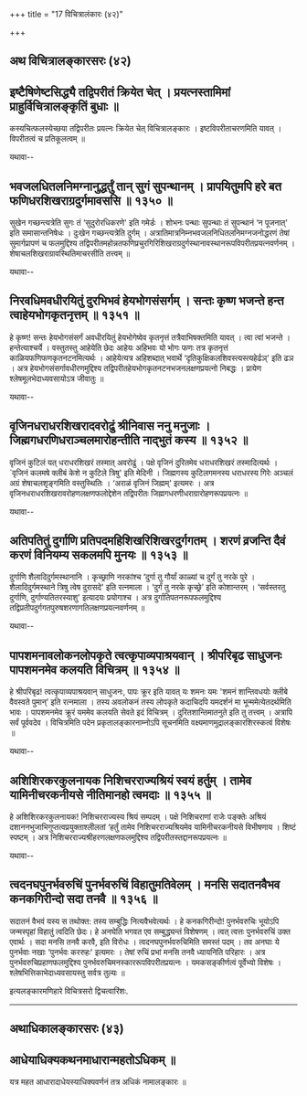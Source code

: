 +++
title = "17 विचित्रालंकारः (४२)"

+++


## अथ विचित्रालङ्कारसरः (४२)



## इष्टैषिणेष्टसिद्ध्यै तद्विपरीतं क्रियेत चेत् । प्रयत्नस्तामिमां प्राहुर्विचित्रालङ्कृतिं बुधाः ॥

कस्यचित्फलस्येच्छया तद्विपरीतः प्रयत्नः क्रियेत चेत् विचित्रालङ्कारः ।
इष्टविपरीताचरणमिति यावत् । विपरीतत्वं च प्रतिकूलत्वम् ॥

यथावा--



## भवजलधितलनिमग्नानुद्धर्तुं तान् सुगं सुपन्थानम् । प्रापयितुमपि हरे बत फणिधरशिखराग्रदुर्गमावससि ॥ १३५० ॥

सुखेन गच्छन्त्यत्रेति सुगः तं ‘सुदुरोरधिकरणे' इति गमेर्डः । शोभनः
पन्थाः सुपन्थाः तं सुपन्थानं ‘न पूजनात्' इति समासान्तनिषेधः । दुःखेन
गच्छन्त्यत्रेति दुर्गम् । अत्रातिमात्रनिम्नभवजलनिधितलनिमग्नजनोद्धरणं
तेषां सुमार्गप्रापणं च फलमुद्दिश्य
तद्विपरीतमहोन्नतफणिप्रचुरगिरिशिखराग्रदुर्गस्थानावस्थानरूपविपरीतप्रयत्नवर्णनम्
। शेषाचलशिखराग्रावस्थितिमाचरसीति तत्त्वम् ॥

यथावा--



## निरवधिमवधीरयितुं दुरभिभवं हेयभोगसंसर्गम् । सन्तः कृष्ण भजन्ते हन्त त्वाहेयभोगकृतनृत्तम् ॥ १३५१ ॥

हे कृष्ण! सन्तः हेयभोगसंसर्गं अवधीरयितुं हेयभोगेष्वेव कृतनृत्तं
तत्रैवाभिषक्तमिति यावत् । त्वा त्वां भजन्ते । हन्तेत्याश्चर्ये ।
वस्तुतस्तु आहेयेति छेदः आहेयः अहिभवः यो भोगः फणः तत्र कृतनृत्तं
काळियफणिफणकृतनटनमित्यर्थः । आहेयेत्यत्र अहिशब्दात् भवार्थे
‘दृतिकुक्षिकलशिवस्त्यस्त्यहेर्ढञ्' इति ढञ । अत्र
हेयभोगसंसर्गावधीरणमुद्दिश्य तद्विपरीतहेयभोगकृतनटनभजनलक्षणप्रयत्नो
निबद्धः । प्रायेण श्लेषमूलभेदाध्यवसायोऽत्र जीवातुः ॥

यथावा--



## वृजिनधराधरशिखरादवरोढुं श्रीनिवास ननु मनुजाः । जिह्मगधरणिधराञ्चलमारोहन्तीति नाद्भुतं कस्य ॥ १३५२ ॥

वृजिनं कुटिलं यत् धराधरशिखरं तस्मात् अवरोढुं । पक्षे वृजिनं दुरितमेव
धराधरशिखरं तस्मादित्यर्थः । \`वृजिनं कलमषे क्लीबं केशे न कुटिले त्रिषु'
इति मेदिनी । जिह्मगस्य कुटिलगमनस्य धराधरस्य गिरेः अञ्चलं अग्रं
शेषाचलशृङ्गमिति वस्तुस्थितिः । ‘अराळं वृजिनं जिह्मम्' इत्यमरः । अत्र
वृजिनधराधरशिखरावरोहणलक्षणफलोद्देशेन तद्विपरीतः
जिह्मगधरणीधराग्रारोहणरूपप्रयत्नः ॥

यथावा--



## अतिपतितुं दुर्गाणि प्रतिपदमहिशिखरिशिखरदुर्गगतम् । शरणं व्रजन्ति दैवं करणं विनियम्य सकलमपि मुनयः ॥ १३५३ ॥

दुर्गाणि शैलादिदुर्गमस्थानानि । कृच्छ्राणि नरकांश्च ‘दुर्गा तु गौर्यां
काळ्यां च दुर्गं तु नरके पुरे । शैलादिदुर्गमस्थाने त्रिषु त्वेष दुरासदे'
इति रत्नमाला । ‘दुर्गं तु नरके कृच्छ्रे’ इति कोशान्तरम् । ‘सर्वस्तरतु
दुर्गाणि, दुर्गाण्यतितरस्याशु' इत्यादयः प्रयोगाश्च । अत्र
दुर्गातिपतनरूपफलमुद्दिश्य
तद्विप्रतीपदुर्गगतपुरुषशरणागतिलक्षणप्रयत्नवर्णनम् ॥

यथावा--



## पापशमनावलोकनलोपकृते त्वत्कृपाव्यपाश्रयवान् । श्रीपरिबृढ साधुजनः पापशमनमेव कलयति विचित्रम् ॥ १३५४ ॥

हे श्रीपरिबृढ! त्वत्कृपाव्यपाश्रयवान् साधुजनः, पापः क्रूर इति यावत् यः
शमनः यमः 'शमनं शान्तिवधयोः क्लीबे वैवस्वते पुमान्’ इति रत्नमाला । तस्य
अवलोकनं तस्य लोपकृते कदाचिदपि यमदर्शनं मा भून्ममेत्येतदर्थमिति भावः ।
पापशमनमेव क्रूरं यममेव कलयति सेवते इदं विचित्रम् । दुरितशान्तिमातनुते
इति तु तत्त्वम् । अत्रापि सर्वं पूर्ववदेव । विचित्रमिति पदेन
प्रकृतालङ्कारनाम्नोऽपि सूचनमिति वक्ष्यमाणमुद्रालङ्कारशिरस्कत्वं विशेषः ॥

यथावा--



## अशिशिरकरकुलनायक निशिचरराज्यश्रियं स्वयं हर्तुम् । तामेव यामिनीचरकनीयसे नीतिमानहो त्वमदाः ॥ १३५५ ॥

हे अशिशिरकरकुलनायक! निशिचरराज्यस्य श्रियं सम्पदम् । पक्षे निशिचराणां
राजेः पङ्क्तेः अश्रियं दशाननभुजाभिगुप्तत्वप्रयुक्ताश्लीलतां ‘हर्तुं
तामेव निशिचरराज्यश्रियमेव यामिनीचरकनीयसे विभीषणाय । शिष्टं स्पष्टम् ।
अत्र निशिचरराज्यश्रीहरणलक्षणफलमुद्दिश्य तद्विपरीतस्तद्दानरूपप्रयत्नः ॥

यथावा--



## त्वदनघपुनर्भवरुचिं पुनर्भवरुचिं विहातुमतिवेलम् । मनसि सदातनवैभव कनकगिरीन्दो सदा तनवै ॥ १३५६ ॥

सदातनं वैभवं यस्य स तथोक्त: तस्य सम्बुद्धिः नित्यवैभवेत्यर्थः । हे
कनकगिरीन्दो! पुनर्भवरुचिः भूयोऽपि जन्मस्पृहां विहातुं त्वदिति छेदः। हे
अनघेति भगवत एव सम्बुद्ध्यन्तं विशेषणम् । त्वत् त्वत्तः पुनर्भवरुचिं उक्त
एवार्थः । सदा मनसि तनवै करवै, इति विरोधः । त्वदनघपुनर्भवरुचिमिति समस्तं
पदम् । तव अनघाः ये पुनर्भवाः नखाः ‘पुनर्भवः कररुहः' इत्यमरः । तेषां
रुचिं प्रभां मनसि तनवै ध्यायनिति परिहारः । अत्र
पुनर्भवरुचिप्रहाणफलमुद्दिश्य पुनर्भवरुचिमनस्काररूपविपरीतप्रयत्नः ।
यमकसङ्कीर्णत्वं पूर्वेभ्यो विशेषः । श्लेषभित्तिकाभेदाध्यवसायस्तु सर्वत्र
तुल्यः ॥

इत्यलङ्कारमणिहारे विचित्रसरो द्विचत्वारिंशः.


_________


## अथाधिकालङ्कारसरः (४३)

## आधेयाधिक्यकथनमाधारान्महतोऽधिकम् ॥

यत्र महत आधारादाधेयस्याधिक्यवर्णनं तत्र अधिकं नामालङ्कारः ॥

